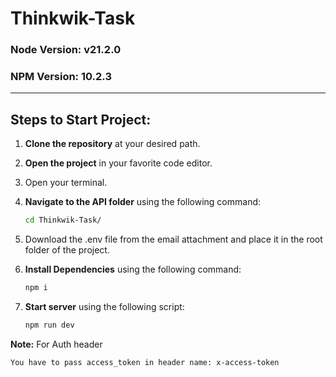 # Thinkwik-Task

### Node Version: v21.2.0

### NPM Version: 10.2.3

---

## Steps to Start Project:

1. **Clone the repository** at your desired path.

2. **Open the project** in your favorite code editor.

3. Open your terminal.

4. **Navigate to the API folder** using the following command:
   ```bash
   cd Thinkwik-Task/
   ```
5. Download the .env file from the email attachment and place it in the root folder of the project.
6. **Install Dependencies** using the following command:
   ```bash
   npm i
   ```
7. **Start server** using the following script:
   ```bash
   npm run dev
   ```

**Note:** For Auth header

    You have to pass access_token in header name: x-access-token
